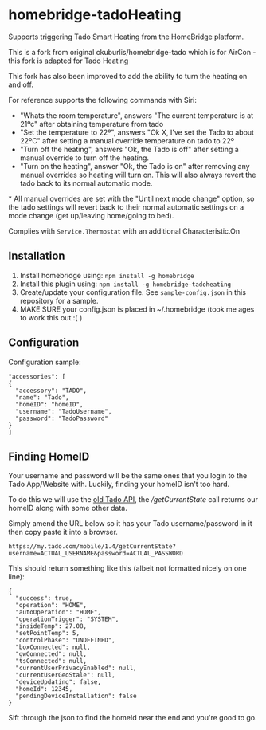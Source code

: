 homebridge-tadoHeating
======================

Supports triggering Tado Smart Heating from the HomeBridge platform.

This is a fork from original ckuburlis/homebridge-tado which is for AirCon - this fork is adapted for Tado Heating

This fork has also been improved to add the ability to turn the heating on and off.

For reference supports the following commands with Siri:
* "Whats the room temperature", answers "The current temperature is at 21ºc" after obtaining temperature from tado
* "Set the temperature to 22º", answers "Ok X, I've set the Tado to about 22ºC" after setting a manual override temperature on tado to 22º
* "Turn off the heating", answers "Ok, the Tado is off" after setting a manual override to turn off the heating.
* "Turn on the heating", answer "Ok, the Tado is on" after removing any manual overrides so heating will turn on. This will also always revert the tado back to its normal automatic mode.

\* All manual overrides are set with the "Until next mode change" option, so the tado settings will revert back to their normal automatic settings on a mode change (get up/leaving home/going to bed).

Complies with ```Service.Thermostat``` with an additional Characteristic.On

## Installation

1. Install homebridge using: `npm install -g homebridge`
2. Install this plugin using: `npm install -g homebridge-tadoheating` 
3. Create/update your configuration file. See `sample-config.json` in this repository for a sample.
4. MAKE SURE your config.json is placed in ~/.homebridge (took me ages to work this out :( )

## Configuration

Configuration sample:

```
"accessories": [
{
  "accessory": "TADO",
  "name": "Tado",
  "homeID": "homeID",
  "username": "TadoUsername",
  "password": "TadoPassword"
}
]
```

## Finding HomeID

Your username and password will be the same ones that you login to the Tado App/Website with. Luckily, finding your homeID isn't too hard.

To do this we will use the [old Tado API](http://c-mobberley.com/wordpress/2014/09/28/interacting-with-the-hidden-tado-thermostat-api/), the */getCurrentState* call returns our homeID along with some other data.

Simply amend the URL below so it has your Tado username/password in it then copy paste it into a browser.

`https://my.tado.com/mobile/1.4/getCurrentState?username=ACTUAL_USERNAME&password=ACTUAL_PASSWORD`

This should return something like this (albeit not formatted nicely on one line):

```
{
  "success": true,
  "operation": "HOME",
  "autoOperation": "HOME",
  "operationTrigger": "SYSTEM",
  "insideTemp": 27.08,
  "setPointTemp": 5,
  "controlPhase": "UNDEFINED",
  "boxConnected": null,
  "gwConnected": null,
  "tsConnected": null,
  "currentUserPrivacyEnabled": null,
  "currentUserGeoStale": null,
  "deviceUpdating": false,
  "homeId": 12345,
  "pendingDeviceInstallation": false
}
```

Sift through the json to find the homeId near the end and you're good to go.

